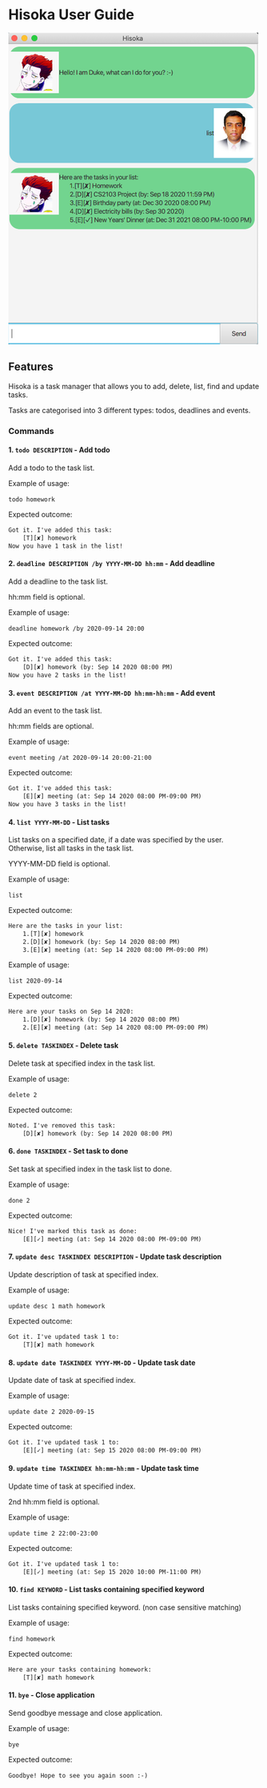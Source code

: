 # Hisoka User Guide

![GitHub Logo](./docs/Ui.png)

## Features

Hisoka is a task manager that allows you to add, delete, list, find and update tasks.

Tasks are categorised into 3 different types: todos, deadlines and events.

### Commands

#### 1. `todo DESCRIPTION` - Add todo

Add a todo to the task list.

Example of usage: 

`todo homework`

Expected outcome:

<pre><code>Got it. I've added this task:
    [T][✘] homework
Now you have 1 task in the list!
</code></pre>

#### 2. `deadline DESCRIPTION /by YYYY-MM-DD hh:mm` - Add deadline

Add a deadline to the task list.

hh:mm field is optional.

Example of usage: 

`deadline homework /by 2020-09-14 20:00`

Expected outcome:

<pre><code>Got it. I've added this task:
    [D][✘] homework (by: Sep 14 2020 08:00 PM)
Now you have 2 tasks in the list!
</code></pre>

#### 3. `event DESCRIPTION /at YYYY-MM-DD hh:mm-hh:mm` - Add event

Add an event to the task list.

hh:mm fields are optional.

Example of usage: 

`event meeting /at 2020-09-14 20:00-21:00`

Expected outcome:

<pre><code>Got it. I've added this task:
    [E][✘] meeting (at: Sep 14 2020 08:00 PM-09:00 PM)
Now you have 3 tasks in the list!
</code></pre>

#### 4. `list YYYY-MM-DD` - List tasks

List tasks on a specified date, if a date was specified by the user.
Otherwise, list all tasks in the task list.

YYYY-MM-DD field is optional.

Example of usage: 

`list`

Expected outcome:

<pre><code>Here are the tasks in your list:
    1.[T][✘] homework
    2.[D][✘] homework (by: Sep 14 2020 08:00 PM)
    3.[E][✘] meeting (at: Sep 14 2020 08:00 PM-09:00 PM)
</code></pre>

Example of usage: 

`list 2020-09-14`

Expected outcome:

<pre><code>Here are your tasks on Sep 14 2020:
    1.[D][✘] homework (by: Sep 14 2020 08:00 PM)
    2.[E][✘] meeting (at: Sep 14 2020 08:00 PM-09:00 PM)
</code></pre>

#### 5. `delete TASKINDEX` - Delete task

Delete task at specified index in the task list.

Example of usage: 

`delete 2`

Expected outcome:

<pre><code>Noted. I've removed this task:
    [D][✘] homework (by: Sep 14 2020 08:00 PM)
</code></pre>


#### 6. `done TASKINDEX` - Set task to done

Set task at specified index in the task list to done.

Example of usage: 

`done 2`

Expected outcome:

<pre><code>Nice! I've marked this task as done:
    [E][✓] meeting (at: Sep 14 2020 08:00 PM-09:00 PM)
</code></pre>


#### 7. `update desc TASKINDEX DESCRIPTION` - Update task description

Update description of task at specified index.

Example of usage: 

`update desc 1 math homework`

Expected outcome:

<pre><code>Got it. I've updated task 1 to:
    [T][✘] math homework
</code></pre>

#### 8. `update date TASKINDEX YYYY-MM-DD` - Update task date

Update date of task at specified index.

Example of usage: 

`update date 2 2020-09-15`

Expected outcome:

<pre><code>Got it. I've updated task 1 to:
    [E][✓] meeting (at: Sep 15 2020 08:00 PM-09:00 PM)
</code></pre>

#### 9. `update time TASKINDEX hh:mm-hh:mm` - Update task time

Update time of task at specified index.

2nd hh:mm field is optional.

Example of usage: 

`update time 2 22:00-23:00`

Expected outcome:

<pre><code>Got it. I've updated task 1 to:
    [E][✓] meeting (at: Sep 15 2020 10:00 PM-11:00 PM)
</code></pre>


#### 10. `find KEYWORD` - List tasks containing specified keyword

List tasks containing specified keyword. (non case sensitive matching)

Example of usage: 

`find homework`

Expected outcome:

<pre><code>Here are your tasks containing homework:
    [T][✘] math homework
</code></pre>


#### 11. `bye` - Close application

Send goodbye message and close application.

Example of usage: 

`bye`

Expected outcome:

`Goodbye! Hope to see you again soon :-)`
